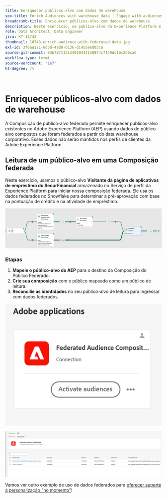 ```yaml
---
title: Enriquecer públicos-alvo com dados de warehouse
seo-title: Enrich Audiences with warehouse data | Engage with audiences directly from your data warehouse using Federated Audience Composition
breadcrumb-title: Enriquecer públicos-alvo com dados de warehouse
description: Neste exercício, um público-alvo da Experience Platform é enriquecido com dados de warehouse.
role: Data Architect, Data Engineer
jira: KT-18743
thumbnail: 18743-enrich-audience-with-federated-data.jpg
exl-id: 3f6aa121-0dbd-4ad9-b136-d1455eed03ca
source-git-commit: 93b787112134919444150974c7149dc10c2d0ca6
workflow-type: tm+mt
source-wordcount: '167'
ht-degree: 7%

---
```


# Enriquecer públicos-alvo com dados de warehouse

A Composição de público-alvo federado permite enriquecer públicos-alvo existentes no Adobe Experience Platform (AEP) usando dados de público-alvo compostos que foram federados a partir do data warehouse corporativo. Esses dados não serão mantidos nos perfis de clientes da Adobe Experience Platform.

## Leitura de um público-alvo em uma Composição federada

Neste exercício, usamos o público-alvo **Visitante da página de aplicativos de empréstimo do SecurFinancial** armazenado no Serviço de perfil da Experience Platform para iniciar nossa composição federada. Ele usa os dados federados no Snowflake para determinar a pré-aprovação com base na pontuação de crédito e na atividade de empréstimo.

![exemplo de composição federada](assets/snowflake-preapproval.png)

### Etapas

1. **Mapeie o público-alvo do AEP** para o destino da Composição do Público Federado.
2. **Crie sua composição** com o público mapeado como um público de leitura.
3. **Reconcilie as identidades** no seu público-alvo de leitura para ingressar com dados federados.

![método-federado-1-1](assets/federated-method-1-1.png)

![método-federado-1-2](assets/federated-method-1-2.png)

Vamos ver outro exemplo de uso de dados federados para [oferecer suporte à personalização &quot;no momento&quot;](deliver-in-the-moment-personalization.md)!
